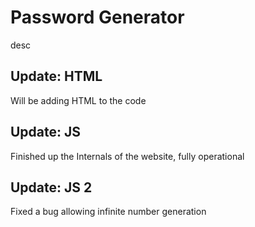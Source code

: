 # Password Generator

desc  

## Update: HTML  

Will be adding HTML to the code

## Update: JS  

Finished up the Internals of the website, fully operational  

## Update: JS 2  

Fixed a bug allowing infinite number generation